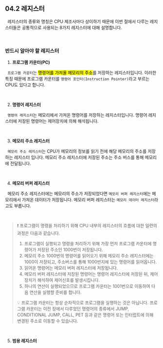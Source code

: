 ## 04.2 레지스터

&nbsp;&nbsp;레지스터의 종류와 명칭은 CPU 제조사마다 상이하기 때문에 이번 절에서 다루는 레지스터들은 공통적으로 사용되는 8가지 레지스터에 대해 설명합니다.

<br>

### 반드시 알아야 할 레지스터

1. **프로그램 카운터(PC)**

&nbsp;&nbsp;`프로그램 카운터`는 <mark>명령어를 가져올 메모리의 주소</mark>를 저장하는 레지스터입니다. 이러한 특징 때문에 프로그램 카운터를 `명령어 포인터(Instruction Pointer)`라고 부르는 CPU도 있다고 합니다.

<br>

2. **명령어 레지스터**

&nbsp;&nbsp;`명령어 레지스터`는 메모리에서 가져온 명령어를 저장하는 레지스터입니다. 명령어 레지스터에 저장된 명령어는 제어장치에 의해 해석됩니다.

<br>

3. **메모리 주소 레지스터**

&nbsp;&nbsp;`메모리 주소 레지스터`는 CPU가 메모리의 정보를 읽기 전에 해당 메모리의 주소를 저장하는 레지스터 입니다. 메모리 주소 레지스터에 저장된 주소는 주소 버스를 통해 메모리에 전달됩니다.

<br>

4. **메모리 버퍼 레지스터**

&nbsp;&nbsp;메모리 주소 레지스터에는 메모리의 주소가 저장되었다면 `메모리 버퍼 레지스터`에는 메모리에서 가져온 데이터가 저장됩니다. 메모리 버퍼 레지스터는 `메모리 데이터 레지스터`라고도 부릅니다.

<br>

> ❗️ 프로그램이 명령을 처리하기 위해 CPU 내부의 레지스터의 흐름에 대한 일련의 과정은 다음과 같습니다.
>
> 1. 프로그램이 실행되고 명령을 처리하기 위해 가장 먼저 프로그램 카운터에 명령어가 저장된 주소인 1000번이 저장됩니다.
> 2. 메모리 주소 1000번의 명령어를 읽어오기 위해 메모리 주소 레지스터에는 1000이 저장되고, 주소버스를 통해 1000번지에 있는 명령어를 읽어옵니다.
> 3. 읽어온 명령어는 메모리 버퍼 레지스터에 저장됩니다.
> 4. 메모리 버퍼 레지스터에 저장된 명령어는 명령어 레지스터에 저장된 뒤, 제어장치가 해석하여 제어신호를 발생시킵니다.
> 5. 하나의 연산이 실행되었으므로 프로그램 카운터는 1001번으로 이동하여 다음 연산을 실행할 준비를 합니다.
>
> 💡 프로그램 카운터는 항상 순차적으로 프로그램을 실행하는 것은 아닙니다. 프로그램 카운터는 이전 장에서 다루었던 명령어의 종류에서 JUMP, CONDITIONAL JUMP, CALL, PET 등과 같은 명령어 또는 인터럽트에 의해 변경된 주소로 이동할 수 있습니다.

<br>

5. **범용 레지스터**

&nbsp;&nbsp;
